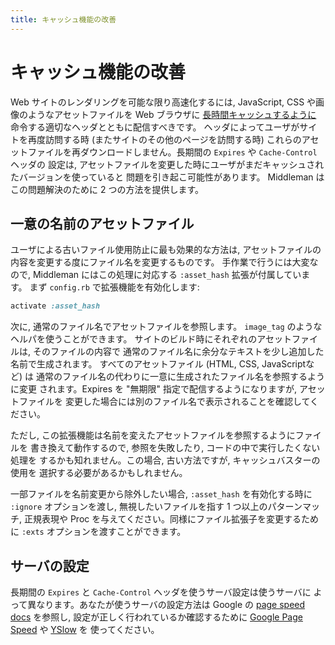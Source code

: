 ```yaml
---
title: キャッシュ機能の改善
---
```


# キャッシュ機能の改善

Web サイトのレンダリングを可能な限り高速化するには,
JavaScript, CSS や画像のようなアセットファイルを Web ブラウザに
[長時間キャッシュするように](https://code.google.com/speed/page-speed/docs/caching.html)
命令する適切なヘッダとともに配信すべきです。
ヘッダによってユーザがサイトを再度訪問する時 (またサイトのその他のページを訪問する時)
これらのアセットファイルを再ダウンロードしません。長期間の `Expires` や `Cache-Control` ヘッダの
設定は, アセットファイルを変更した時にユーザがまだキャッシュされたバージョンを使っていると
問題を引き起こ可能性があります。
Middleman はこの問題解決のために 2 つの方法を提供します。

## 一意の名前のアセットファイル

ユーザによる古いファイル使用防止に最も効果的な方法は,
アセットファイルの内容を変更する度にファイル名を変更するものです。
手作業で行うには大変なので, Middleman にはこの処理に対応する
`:asset_hash` 拡張が付属しています。
まず `config.rb` で拡張機能を有効化します:

``` ruby
activate :asset_hash
```

次に, 通常のファイル名でアセットファイルを参照します。
`image_tag` のようなヘルパを使うことができます。
サイトのビルド時にそれぞれのアセットファイルは, そのファイルの内容で
通常のファイル名に余分なテキストを少し追加した名前で生成されます。
すべてのアセットファイル (HTML, CSS, JavaScriptなど) は
通常のファイル名の代わりに一意に生成されたファイル名を参照するように変更
されます。Expires を "無期限" 指定で配信するようになりますが, アセットファイルを
変更した場合には別のファイル名で表示されることを確認してください。

ただし, この拡張機能は名前を変えたアセットファイルを参照するようにファイルを
書き換えて動作するので, 参照を失敗したり, コードの中で実行したくない処理を
するかも知れません。この場合, 古い方法ですが, キャッシュバスターの使用を
選択する必要があるかもしれません。

一部ファイルを名前変更から除外したい場合, `:asset_hash` を有効化する時に
`:ignore` オプションを渡し, 無視したいファイルを指す 1 つ以上のパターンマッチ,
正規表現や Proc を与えてください。同様にファイル拡張子を変更するために
`:exts` オプションを渡すことができます。

## サーバの設定

長期間の `Expires` と `Cache-Control` ヘッダを使うサーバ設定は使うサーバに
よって異なります。あなたが使うサーバの設定方法は Google の [page speed
docs](https://code.google.com/speed/page-speed/docs/caching.html) を参照し,
設定が正しく行われているか確認するために [Google Page
Speed](https://code.google.com/speed/page-speed/docs/extension.html) や
[YSlow](https://addons.mozilla.org/en-US/firefox/addon/yslow/) を
使ってください。

